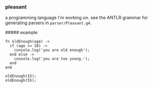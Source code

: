 ### pleasant

a programming language I'm working on. see the ANTLR grammar for generating
parsers in `parser/Pleasant.g4`.

##### example

```
fn oldEnough(age) ->
  if (age >= 18) ->
    console.log('you are old enough');
  end else ->
    console.log('you are too young.');
  end
end

oldEnough(15);
oldEnough(55);
```

